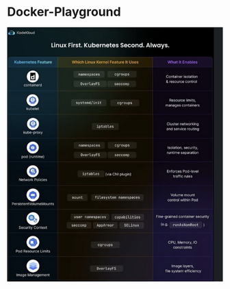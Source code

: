 # Docker-Playground

![](https://github.com/fhgrings/Docker-Playground/blob/master/kubernetes-linux-mapping.png)
